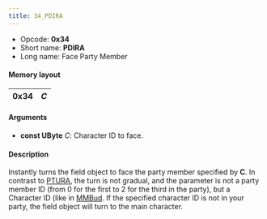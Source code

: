 ```yaml
---
title: 34_PDIRA
---
```


- Opcode: **0x34**
- Short name: **PDIRA**
- Long name: Face Party Member

#### Memory layout

| 0x34 | *C* |
|------|-----|

#### Arguments

- **const UByte** *C*: Character ID to face.

#### Description

Instantly turns the field object to face the party member specified by **C**. In contrast to [PTURA](FF7/Field/Script/Opcodes/35_PTURA "wikilink"), the turn is not gradual, and the parameter is not a party member ID (from 0 for the first to 2 for the third in the party), but a Character ID (like in [MMBud](CD_MMBud). If the specified character ID is not in your party, the field object will turn to the main character.
